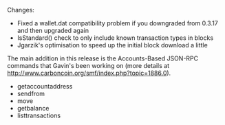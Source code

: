 Changes:
* Fixed a wallet.dat compatibility problem if you downgraded from 0.3.17 and then upgraded again
* IsStandard() check to only include known transaction types in blocks
* Jgarzik's optimisation to speed up the initial block download a little

The main addition in this release is the Accounts-Based JSON-RPC commands that Gavin's been working on (more details at http://www.carboncoin.org/smf/index.php?topic=1886.0).  
* getaccountaddress
* sendfrom
* move
* getbalance
* listtransactions
